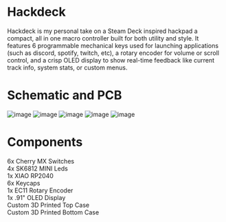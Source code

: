 # Hackdeck
Hackdeck is my personal take on a Steam Deck inspired hackpad a compact, all in one macro controller built for both utility and style. It features 6 programmable mechanical keys used for launching applications (such as discord, spotify, twitch, etc), a rotary encoder for volume or scroll control, and a crisp OLED display to show real-time feedback like current track info, system stats, or custom menus.
# Schematic and PCB
![image](https://github.com/user-attachments/assets/8bbdddc8-e79a-4a1e-b3fe-24bef7407211)
![image](https://github.com/user-attachments/assets/18a9525f-ee48-45e4-9841-0b6843dbee11)
![image](https://github.com/user-attachments/assets/e35885cc-e98f-4972-af2b-52fec146b635)
![image](https://github.com/user-attachments/assets/92e9096d-d795-45d1-8c71-c0be3a9b60b0)
![image](https://github.com/user-attachments/assets/821e5d5a-8a51-4aca-a687-729e530bda89)



# Components
6x Cherry MX Switches<br/>
4x SK6812 MINI Leds<br/>
1x XIAO RP2040<br/>
6x Keycaps<br/>
1x EC11 Rotary Encoder<br/>
1x .91" OLED Display<br/>
Custom 3D Printed Top Case<br/>
Custom 3D Printed Bottom Case<br/>
